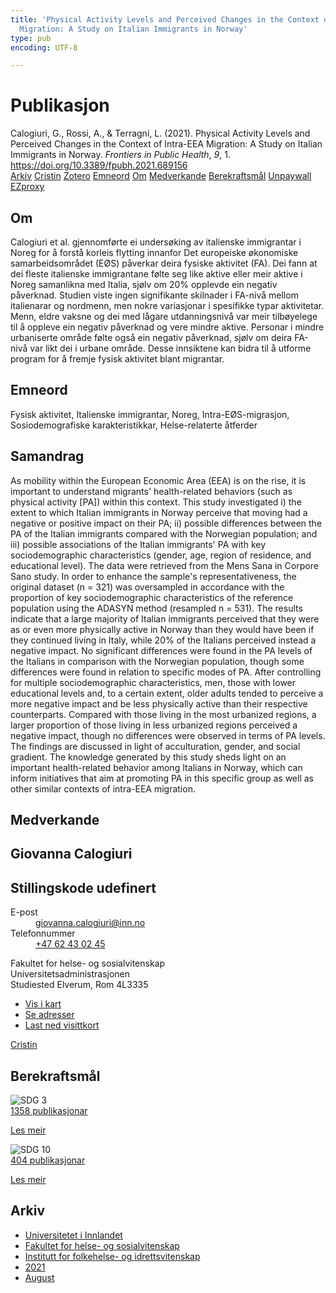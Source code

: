 ```yaml
---
title: 'Physical Activity Levels and Perceived Changes in the Context of Intra-EEA
  Migration: A Study on Italian Immigrants in Norway'
type: pub
encoding: UTF-8

---
```

<h1>Publikasjon</h1>
<article id="csl-bib-container-6TIFG6SI" class="csl-bib-container">
  <div class="csl-bib-body"> <div class="csl-entry">Calogiuri, G., Rossi, A., &#38; Terragni, L. (2021). Physical Activity Levels and Perceived Changes in the Context of Intra-EEA Migration: A Study on Italian Immigrants in Norway. <i>Frontiers in Public Health</i>, <i>9</i>, 1. <a href="https://doi.org/10.3389/fpubh.2021.689156">https://doi.org/10.3389/fpubh.2021.689156</a></div> </div>
  <div class="csl-bib-buttons">
    <a href="#taxonomy-article-6TIFG6SI" alt="archive" class="csl-bib-button">Arkiv</a>
    <a href="https://app.cristin.no/results/show.jsf?id=1924606" alt="Cristin" class="csl-bib-button">Cristin</a>
    <a href="http://zotero.org/groups/5881554/items/6TIFG6SI" alt="Zotero" class="csl-bib-button">Zotero</a>
    <a href="#keywords-article-6TIFG6SI" alt="keywords" class="csl-bib-button">Emneord</a>
    <a href="#about-article-6TIFG6SI" alt="about_pub" class="csl-bib-button">Om</a>
    <a href="#contributors-article-6TIFG6SI" alt="contributors" class="csl-bib-button">Medverkande</a>
    <a href="#sdg-article-6TIFG6SI" alt="sdg" class="csl-bib-button">Berekraftsmål</a>
    <a href="https://www.frontiersin.org/articles/10.3389/fpubh.2021.689156/pdf" alt="Unpaywall" class="csl-bib-button">Unpaywall</a>
    <a href="https://www.frontiersin.org/articles/10.3389/fpubh.2021.689156/pdf" alt="EZproxy" class="csl-bib-button">EZproxy</a>
  </div>
  <div id="csl-bib-meta-container-6TIFG6SI"></div>
</article>
<div id="csl-bib-meta-6TIFG6SI" class="csl-bib-meta">
  <article id="about-article-6TIFG6SI" class="about_pub-article">
    <h1>Om</h1>
    Calogiuri et al. gjennomførte ei undersøking av italienske immigrantar i Noreg for å forstå korleis flytting innanfor Det europeiske økonomiske samarbeidsområdet (EØS) påverkar deira fysiske aktivitet (FA). Dei fann at dei fleste italienske immigrantane følte seg like aktive eller meir aktive i Noreg samanlikna med Italia, sjølv om 20% opplevde ein negativ påverknad. Studien viste ingen signifikante skilnader i FA-nivå mellom italienarar og nordmenn, men nokre variasjonar i spesifikke typar aktivitetar. Menn, eldre vaksne og dei med lågare utdanningsnivå var meir tilbøyelege til å oppleve ein negativ påverknad og vere mindre aktive. Personar i mindre urbaniserte område følte også ein negativ påverknad, sjølv om deira FA-nivå var likt dei i urbane område. Desse innsiktene kan bidra til å utforme program for å fremje fysisk aktivitet blant migrantar.
  </article>
  <article id="keywords-article-6TIFG6SI" class="keywords-article">
    <h1>Emneord</h1>
    Fysisk aktivitet, Italienske immigrantar, Noreg, Intra-EØS-migrasjon, Sosiodemografiske karakteristikkar, Helse-relaterte åtferder
  </article>
  <article id="abstract-article-6TIFG6SI" class="abstract-article">
    <h1>Samandrag</h1>
    As mobility within the European Economic Area (EEA) is on the rise, it is important to understand migrants' health-related behaviors (such as physical activity [PA]) within this context. This study investigated i) the extent to which Italian immigrants in Norway perceive that moving had a negative or positive impact on their PA; ii) possible differences between the PA of the Italian immigrants compared with the Norwegian population; and iii) possible associations of the Italian immigrants' PA with key sociodemographic characteristics (gender, age, region of residence, and educational level). The data were retrieved from the Mens Sana in Corpore Sano study. In order to enhance the sample's representativeness, the original dataset (n = 321) was oversampled in accordance with the proportion of key sociodemographic characteristics of the reference population using the ADASYN method (resampled n = 531). The results indicate that a large majority of Italian immigrants perceived that they were as or even more physically active in Norway than they would have been if they continued living in Italy, while 20% of the Italians perceived instead a negative impact. No significant differences were found in the PA levels of the Italians in comparison with the Norwegian population, though some differences were found in relation to specific modes of PA. After controlling for multiple sociodemographic characteristics, men, those with lower educational levels and, to a certain extent, older adults tended to perceive a more negative impact and be less physically active than their respective counterparts. Compared with those living in the most urbanized regions, a larger proportion of those living in less urbanized regions perceived a negative impact, though no differences were observed in terms of PA levels. The findings are discussed in light of acculturation, gender, and social gradient. The knowledge generated by this study sheds light on an important health-related behavior among Italians in Norway, which can inform initiatives that aim at promoting PA in this specific group as well as other similar contexts of intra-EEA migration.
  </article>
  <article id="contributors-article-6TIFG6SI" class="contributors-article">
    <h1>Medverkande</h1>
    <div class="personas"> <div class="vrtx-hinn-person-card"> <div class="photo"> <i class="lar la-user-circle missing-person"></i> </div> <div class="info"> <hgroup><h1>Giovanna Calogiuri</h1> <h2>Stillingskode udefinert</h2> </hgroup><dl> <dt>E-post</dt> <dd> <a href="mailto:giovanna.calogiuri@inn.no">giovanna.calogiuri@inn.no</a> </dd> <dt>Telefonnummer</dt> <dd><a href="tel:+4762430245"> +47 62 43 02 45 </a></dd> </dl> <p> Fakultet for helse- og sosialvitenskap<br> Universitetsadministrasjonen<br> Studiested Elverum, Rom 4L3335 </p> <ul class="vrtx-hinn-links"> <li><a href="https://www.google.com/maps?q=60.88177,11.53669">Vis i kart</a></li> <li><a href="https://www.inn.no/finn-en-ansatt/giovanna-calogiuri.html#vrtx-hinn-addresses">Se adresser</a></li> <li><a href="https://www.inn.no/finn-en-ansatt/giovanna-calogiuri.html?vrtx=vcf">Last ned visittkort</a></li> </ul> </div> </div> <a href="https://app.cristin.no/persons/show.jsf?id=358086" alt="Cristin URL" class="personas-cristin">Cristin</a> </div>
  </article>
  <article id="sdg-article-6TIFG6SI" class="sdg-article">
    <h1>Berekraftsmål</h1>
    <div class="sdg-container"><div id="sdg3" class="sdg">
        <img src="{{< params subfolder >}}images/sdg/sdg03_nn.png" class="image" alt="SDG 3">
        <div class="sdg-overlay">
          <a href="{{< params subfolder >}}nn/archive/?sdg=3#archive" class="sdg-publication-count"><span>1358</span> publikasjonar</a>
          <p><a href="https://fn.no/om-fn/fns-baerekraftsmaal/god-helse-og-livskvalitet?lang=nno-NO" class="sdg-read-more">Les meir</a></p>
        </div>
      </div> <div id="sdg10" class="sdg">
        <img src="{{< params subfolder >}}images/sdg/sdg10_nn.png" class="image" alt="SDG 10">
        <div class="sdg-overlay">
          <a href="{{< params subfolder >}}nn/archive/?sdg=10#archive" class="sdg-publication-count"><span>404</span> publikasjonar</a>
          <p><a href="https://fn.no/om-fn/fns-baerekraftsmaal/mindre-ulikhet?lang=nno-NO" class="sdg-read-more">Les meir</a></p>
        </div>
      </div></div>
  </article>
  <article id="taxonomy-article-6TIFG6SI" class="taxonomy-article">
    <h1>Arkiv</h1>
    <ul>
      <li><a href="{{< params subfolder >}}nn/archive/?key=3DCRN523">Universitetet i Innlandet</a></li>
      <li><a href="{{< params subfolder >}}nn/archive/?key=IDKFS3MX">Fakultet for helse- og sosialvitenskap</a></li>
      <li><a href="{{< params subfolder >}}nn/archive/?key=FJXE3Z8X">Institutt for folkehelse- og idrettsvitenskap</a></li>
      <li><a href="{{< params subfolder >}}nn/archive/?key=HKMXV8PC">2021</a></li>
      <li><a href="{{< params subfolder >}}nn/archive/?key=VKTJUAAY">August</a></li>
    </ul>
  </article>
</div>
